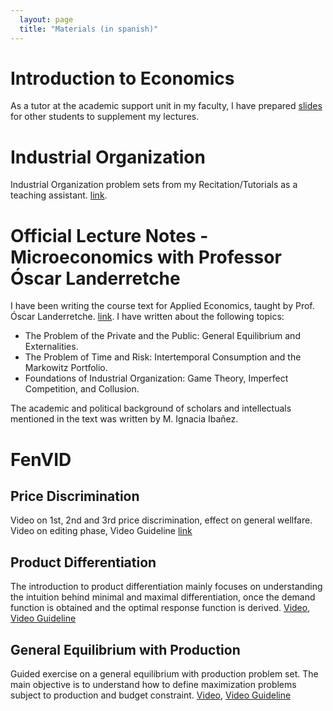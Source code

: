 ```yaml
---
  layout: page
  title: "Materials (in spanish)"
---
```


# Introduction to Economics
As a tutor at the academic support unit in my faculty, I have prepared [slides](assets/otoño2025.pdf) for other students to supplement my lectures.

# Industrial Organization
Industrial Organization problem sets from my Recitation/Tutorials as a teaching assistant. [link](assets/IO_ayud.pdf).
 
# Official Lecture Notes - Microeconomics with Professor Óscar Landerretche
I have been writing the course text for Applied Economics, taught by Prof. Óscar Landerretche. [link](assets/ecopol.pdf). I have written about the following topics:
- The Problem of the Private and the Public: General Equilibrium and Externalities.
- The Problem of Time and Risk: Intertemporal Consumption and the Markowitz Portfolio.
- Foundations of Industrial Organization: Game Theory, Imperfect Competition, and Collusion.

The academic and political background of scholars and intellectuals mentioned in the text was written by M. Ignacia Ibañez.

# FenVID

## Price Discrimination
Video on 1st, 2nd and 3rd price discrimination, effect on general wellfare. Video on editing phase, Video Guideline [link](assets/disc.pdf)

## Product Differentiation
The introduction to product differentiation mainly focuses on understanding the intuition behind minimal and maximal differentiation, once the demand function is obtained and the optimal response function is derived. [Video](https://youtu.be/p7UcJlSK_qY?si=CecJ5Q1rEyIp3g2C), [Video Guideline](assets/hotelling.pdf)

## General Equilibrium with Production
Guided exercise on a general equilibrium with production problem set. The main objective is to understand how to define maximization problems subject to production and budget constraint. [Video](https://youtu.be/NgxHDSLMPbo?si=gaVw4cDE1Kq89EQ_), [Video Guideline](assets/general.pdf)
